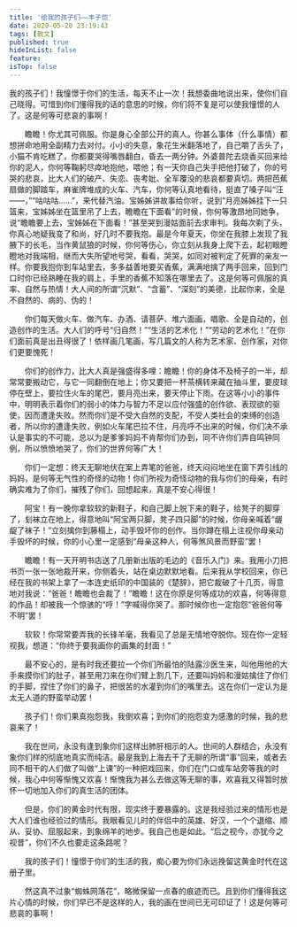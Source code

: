 ```yaml
---
title: '给我的孩子们——丰子恺'
date: 2020-05-20 23:19:43
tags: [散文]
published: true
hideInList: false
feature: 
isTop: false
---
```

我的孩子们！我憧憬于你们的生活，每天不止一次！我想委曲地说出来，使你们自己晓得。可惜到你们懂得我的话的意思的时候，你们将不复是可以使我憧憬的人了。这是何等可悲哀的事啊！
 
　　瞻瞻！你尤其可佩服。你是身心全部公开的真人。你甚么事体（什么事情）都想拼命地用全副精力去对付。小小的失意，象花生米翻落地了，自己嚼了舌头了，小猫不肯吃糕了，你都要哭得嘴唇翻白，昏去一两分钟。外婆普陀去烧香买回来给你的泥人，你何等鞠躬尽瘁地抱他，喂他；有一天你自己失手把他打破了，你的号哭的悲哀，比大人们的破产、失恋、丧考妣、全军覆没的悲哀都要真切。两把芭蕉扇做的脚踏车，麻雀牌堆成的火车、汽车，你何等认真地看待，挺直了嗓子叫“汪——，”“咕咕咕……”，来代替汽油。宝姊姊讲故事给你听，说到“月亮姊姊挂下一只篮来，宝姊姊坐在篮里吊了上去，瞻瞻在下面看”的时候，你何等激昂地同她争，说“瞻瞻要上去，宝姊姊在下面看！”甚至哭到漫姑面前去求审判。我每次剃了头，你真心地疑我变了和尚，好几时不要我抱。最是今年夏天，你坐在我膝上发现了我腋下的长毛，当作黄鼠狼的时候，你何等伤心，你立刻从我身上爬下去，起初眼瞪瞪地对我端相，继而大失所望地号哭，看看，哭哭，如同对被判定了死罪的亲友一样。你要我抱你到车站里去，多多益善地要买香蕉，满满地擒了两手回来，回到门口时你已经熟睡在我的肩上，手里的香蕉不知落在哪里去了。这是何等可佩服的真率、自然与热情！大人间的所谓“沉默”、“含蓄”、“深刻”的美德，比起你来，全是不自然的、病的、伪的！
 
　　你们每天做火车、做汽车、办酒、请菩萨、堆六面画，唱歌、全是自动的，创造创作的生活。大人们的呼号“归自然！”“生活的艺术化！”“劳动的艺术化！”在你们面前真是出丑得很了！依样画几笔画，写几篇文的人称为艺术家、创作家，对你们更要愧死！
 
　　你们的创作力，比大人真是强盛得多哩：瞻瞻！你的身体不及椅子的一半，却常常要搬动它，与它一同翻倒在地上；你又要把一杯茶横转来藏在抽斗里，要皮球停在壁上，要拉住火车的尾巴，要月亮出来，要天停止下雨。在这等小小的事件中，明明表示着你们的弱小的体力与智力不足以应付强盛的创作欲、表现欲的驱使，因而遭逢失败。然而你们是不受大自然的支配，不受人类社会的束缚的创造者，所以你的遭逢失败，例如火车尾巴拉不住，月亮呼不出来的时候，你们决不承认是事实的不可能，总以为是爹爹妈妈不肯帮你们办到，同不许你们弄自鸣钟同例，所以愤愤地哭了，你们的世界何等广大！
 
　　你们一定想：终天无聊地伏在案上弄笔的爸爸，终天闷闷地坐在窗下弄引线的妈妈，是何等无气性的奇怪的动物！你们所视为奇怪动物的我与你们的母亲，有时确实难为了你们，摧残了你们，回想起来，真是不安心得很！
 
　　阿宝！有一晚你拿软软的新鞋子，和自己脚上脱下来的鞋子，给凳子的脚穿了，刬袜立在地上，得意地叫“阿宝两只脚，凳子四只脚”的时候，你母亲喊着“龌龊了袜子！”立刻擒你到藤榻上，动手毁坏你的创作。当你蹲在榻上注视你母亲动手毁坏的时候，你的小心里一定感到“母亲这种人，何等煞风景而野蛮”罢！
 
　　瞻瞻！有一天开明书店送了几册新出版的毛边的《音乐入门》来。我用小刀把书页一张一张地裁开来，你侧着头，站在桌边默默地看。后来我从学校回来，你已经在我的书架上拿了一本连史纸印的中国装的《楚辞》，把它裁破了十几页，得意地对我说：“爸爸！瞻瞻也会裁了！”瞻瞻！这在你原是何等成功的欢喜，何等得意的作品！却被我一个惊骇的“哼！”字喊得你哭了。那时候你也一定抱怨“爸爸何等不明”罢！
 
　　软软！你常常要弄我的长锋羊毫，我看见了总是无情地夺脱你。现在你一定轻视我，想道：“你终于要我画你的画集的封面！”
 
　　最不安心的，是有时我还要拉一个你们所最怕的陆露沙医生来，叫他用他的大手来摸你们的肚子，甚至用刀来在你们臂上割几下，还要叫妈妈和漫姑擒住了你们的手脚，捏住了你们的鼻子，把很苦的水灌到你们的嘴里去。这在你们一定认为是太无人道的野蛮举动罢！
 
　　孩子们！你们果真抱怨我，我倒欢喜；到你们的抱怨变为感激的时候，我的悲哀来了！
 
　　我在世间，永没有逢到象你们这样出肺肝相示的人。世间的人群结合，永没有象你们样的彻底地真实而纯洁。最是我到上海去干了无聊的所谓“事”回来，或者去同不相干的人们做了叫做“上课”的一种把戏回来，你们在门口或车站旁等我的时候，我心中何等惭愧又欢喜！惭愧我为甚么去做这等无聊的事，欢喜我又得暂时放怀一切地加入你们的真生活的团体。
 
　　但是，你们的黄金时代有限，现实终于要暴露的。这是我经验过来的情形也是大人们谁也经验过的情形。我眼看见儿时的伴侣中的英雄、好汉，一个个退缩、顺从、妥协、屈服起来，到象绵羊的地步。我自己也是如此。“后之视今，亦犹今之视昔”，你们不久也要走这条路呢？
 
　　我的孩子们！憧憬于你们的生活的我，痴心要为你们永远挽留这黄金时代在这册子里。
 
　　然这真不过象“蜘蛛网落花”，略微保留一点春的痕迹而已。且到你们懂得我这片心情的时候，你们早已不是这样的人，我的画在世间已无可印证了！这是何等可悲哀的事啊！